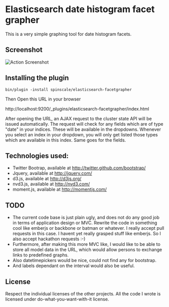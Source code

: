 # Elasticsearch date histogram facet grapher

This is a very simple graphing tool for date histogram facets.

## Screenshot

![Action Screenshot](https://github.com/spinscale/elasticsearch-facetgrapher/raw/master/facetgraph-screenshot.png)

## Installing the plugin 

```
bin/plugin -install spinscale/elasticsearch-facetgrapher
```

Then Open this URL in your browser

http://localhost:9200/_plugins/elasticsearch-facetgrapher/index.html

After opening the URL, an AJAX request to the cluster state API will be issued automatically.
The request will check for any fields which are of type "date" in your indices. These will be available in the dropdowns.
Whenever you select an index in your dropdown, you will only get listed those types which are available in this index. Same goes for the fields.

## Technologies used:

* Twitter Bootrap, available at http://twitter.github.com/bootstrap/
* Jquery, available at http://jquery.com/
* d3.js, available at http://d3js.org/
* nvd3.js, available at http://nvd3.com/
* moment.js, available at http://momentjs.com/

## TODO

* The current code base is just plain ugly, and does not do any good job in terms of application design or MVC. Rewrite the code in something cool like emberjs or backbone or batman or whatever. I really accept pull requests in this case. I havent yet really grasped stuff like emberjs. So I also accept hackathon requests :-)
* Furthermore, after making this more MVC like, I would like to be able to store all model data in the URL, which would allow persons to exchange links to predefined graphs.
* Also datetimepickers would be nice, could not find any for bootstrap.
* And labels dependant on the interval would also be useful.

## License

Respect the individual licenses of the other projects. All the code I wrote is licensed under do-what-you-want-with-it license.

